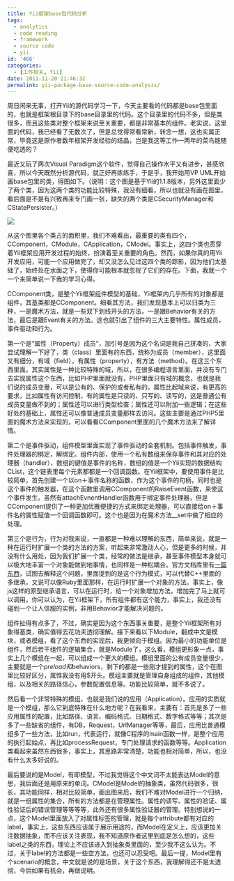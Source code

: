 ```yaml
---
title: Yii框架base包代码分析
tags:
  - analytics
  - code reading
  - framework
  - source code
  - yii
id: '466'
categories:
  - [工作相关, Yii]
date: 2011-11-20 21:46:32
permalink: yii-package-base-source-code-analysis/
---
```


周日闲来无事，打开Yii的源代码学习一下，今天主要看的代码都是base包里面的，也就是框架根目录下的base目录里的代码。这个目录里的代码不多，但是类很多，而且这些类对整个框架来说至关重要，都是非常基本的组件。老实说，这里面的代码，我已经看了无数次了，但是总觉得常看常新，转念一想，这也实属正常，毕竟这是原作者数年框架开发经验的结晶，岂是我这等工作一两年的菜鸟能随便吃透的？

最近又玩了两次Visual Paradigm这个软件，觉得自己操作水平又有进步，甚感欣喜，所以今天既然分析源代码，就正好再练练手，于是乎，我开始用VP UML开始画base包里的类，得图如下。（说明：这个图是基于Yii的1.1.8版本，另外这里面少了两个类，因为这两个类的功能比较特殊，我没有细看，所以也就没有画在图里，看后面是不是有兴致再来专门画一张，缺失的两个类是CSecurityManager和CStatePersister。）
<!-- more -->
[![](https://lh5.googleusercontent.com/-SduLV1_OW1Y/Tsi7h2YNRcI/AAAAAAAAB7U/jSpUIlrODGg/s640/YiiFramework-base.png)](https://picasaweb.google.com/lh/photo/zJ2ZqfcpDfOnu9JobQXA6w?feat=embedwebsite)

从这个图里各个类占的面积里，我们不难看出，最重要的类有四个，CComponent，CModule，CApplication，CModel。事实上，这四个类也贯穿着Yii框架应用开发过程的始终，扮演着至关重要的角色。然而，如果你真的用Yii开发应用，可能一个应用做完了，却又没怎么见过这四个类的踪影，因为他们太基础了，始终处在水面之下，使得你可能根本就忽视了它们的存在。下面，我就一个一个来简单说一下我的学习心得。

CComponent类，是整个Yii框架组件模型的基础，Yii框架内几乎所有的对象都是组件，其基类都是CComponent。细看其方法，我们发现基本上可以归类为三种，一是魔术方法，就是一些双下划线开头的方法，一是跟Behavior有关的方法，最后是跟Event有关的方法。这也就引出了组件的三大主要特性。属性成员，事件驱动和行为。
 
第一个是“属性（Property）成员”，加引号是因为这个名词是我自己拼凑的，大家尝试理解一下好了，类（class）里面有的东西，统称为成员（member），这里面又有细分，有域（field），有属性（property），有方法（method）。在这三个东西里面，其实属性是一种比较特殊的域，所以，在很多编程语言里面，并没有专门去实现属性这个东西，比如PHP里面就没有，PHP里面只有域的概念，也就是我们说的成员变量，可以是公有的、保护的或者私有的。属性比起域来说，有更高的要求，比如属性有访问控制，有的属性是只读的、只写的、读写的，这是普通公有成员变量做不到的；属性还可以进行类型检查；属性还可以附加一些逻辑；在这些好处的基础上，属性还可以像普通成员变量那样去访问。这些主要是通过PHP5里面的魔术方法来实现的，可以看看CComponent里面的几个魔术方法来了解详情。

第二个是事件驱动，组件模型里面实现了事件驱动的全套机制。包括事件触发，事件处理器的绑定，解绑定。组件内部，使用一个私有数组来保存事件和其对应的处理器（handler），数组的键值是事件的名称，数组的值是一个Yii实现的数据结构CList，这个链表里每个元素都都是一个回调函数。在Yii框架中，要使用事件是比较简单，首先创建一个以on＋事件名称的函数，作为这个事件的句柄，同时也是这个事件的触发器，在这个函数里调用CComponent的RaiseEvent函数，来使这个事件发生。虽然有attachEvnentHandler函数用于绑定事件处理器，但是CComponent提供了一种更加优雅便捷的方式来绑定处理器，可以直接给on＋事件名的属性赋值一个回调函数即可。这个也是因为在魔术方法__set中做了相应的处理。

第三个是行为，行为对我来说，一直都是一种难以理解的东西，简单来说，就是一种在运行时扩展一个类的方法的方案，听起来非常激动人心，但是更多的时候，并没有什么用处，因为我们扩展一个类，经常的做法是继承，甚至事件模型本身就可以极大地丰富一个对象能做到地事情，也同样是一种松耦合。官方文档库里有[一篇东西](http://www.yiiframework.com/wiki/44/behaviors-events)，试图去解释这个问题，里面提到的是这个行为模式，可以代替C++里面的多继承，又说可以像Ruby里面那样，在运行时扩展一个对象的方法。事实上，像js这样的原型继承语言，可以在运行时，给一个对象增加方法，增加完了马上就可以调用，你可以认为，在Yii框架下，所有组件都有这个能力，事实上，我还没有碰到一个让人信服的实例，非用Behavior才能解决问题的。
 
组件扯得有点多了，不过，确实是因为这个东西事关重要，是整个Yii框架所有对象得基类，确实值得去花功夫透彻理解。接下来看以下Module，翻成中文是模块，或者模组，看了这个东西的实现后，我更倾向于模组。因为最小的功能单位是组件，然后若干组件的逻辑集合，就是Module了，这么看，模组更形象一点，事实上几个模组在一起，可以组成一个更大的模组。模组里面的公有成员变量很少，主要就是一个$preload和$behaviors，剩下的都是一些刚才提到的属性，这个在图里比较好区分，属性我没有用$开头。模组主要就是管理自身组成的组件，其他模组，以及相关的路径信心，参数配置信息等。功能比较简单，就不多说了。

然后看一个非常特殊的模组，也就是我们说的应用（Application）。应用的实质就是一个模组，那么它到底特殊在什么地方呢？在我看来，主要有：首先是多了一些应用属性的配置，比如路径、语言、编码格式、日期格式、数字格式等等；其次是多了一些缺省的组件，有DB，Request，UrlManager等等，最后，应用比普通模组多了一些方法，比如run，代表运行，就像C程序的main函数一样，是整个应用的执行起始点，再比如processRequest，专门处理请求的函数等等。Application类看起来虽然东西很多，事实上，其思路非常清楚，功能也相对简单，所以，也没有什么太多好说的。

最后要说的是Model，有即模型，不过我觉得这个中文词不太能表达Model的意思，我后面还是用原来的单词。CModel是Model的抽象类，虽然代码很多，很长，其功能同样，相对比较简单，画出图来后，我们不难对Model进行一个归纳，就是一组属性的集合，所有的方法都是在管理属性。属性的读写、属性的验证、属性验证后的错误管理等等等等，此外还有很多属性验证器的管理。特别想说的一点，这个Model里面放入了对属性标签的管理，就是每个attribute都有对应的label，事实上，这些东西应该属于展示用途的，而Model在定义上，应该更加关注数据抽象，而不应该关注表现，我不知道原作者这里到底是怎么想的，这些label之类的东西，理论上不应该进入到抽象类里面的，至少我不这么认为。不过，关于label的方法都是一些空方法，也还可以忍受吧。最后一提，Model里有个scenario的概念，中文就是说的是场景，关于这个东西，我理解得还不是太透彻，今后如果有机会，再做说明。